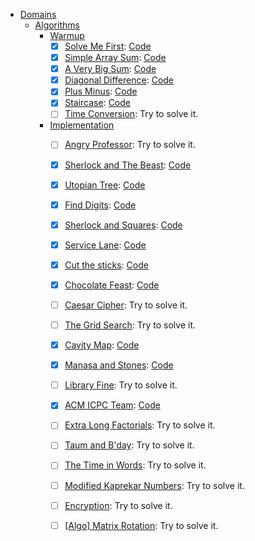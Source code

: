 + [Domains](https://www.hackerrank.com/domains)
    + [Algorithms](https://www.hackerrank.com/domains/algorithms)
        + [Warmup](https://www.hackerrank.com/domains/algorithms/warmup)
            + [x] [Solve Me First](https://www.hackerrank.com/challenges/solve-me-first): [Code](https://github.com/phonism/hackerrank/blob/master/Domains/Algorithms/Warmup/Solve_Me_First.cpp)
            + [x] [Simple Array Sum](https://www.hackerrank.com/challenges/simple-array-sum): [Code](https://github.com/phonism/hackerrank/blob/master/Domains/Algorithms/Warmup/Simple_Array_Sum.cpp)
            + [x] [A Very Big Sum](https://www.hackerrank.com/challenges/a-very-big-sum): [Code](https://github.com/phonism/hackerrank/blob/master/Domains/Algorithms/Warmup/A_Very_Big_Sum.cpp)
            + [x] [Diagonal Difference](https://www.hackerrank.com/challenges/diagonal-difference): [Code](https://github.com/phonism/hackerrank/blob/master/Domains/Algorithms/Warmup/Diagonal_Difference.cpp)
            + [x] [Plus Minus](https://www.hackerrank.com/challenges/plus-minus): [Code](https://github.com/phonism/hackerrank/blob/master/Domains/Algorithms/Warmup/Plus_Minus.cpp)
            + [x] [Staircase](https://www.hackerrank.com/challenges/staircase): [Code](https://github.com/phonism/hackerrank/blob/master/Domains/Algorithms/Warmup/Staircase.cpp)
            + [ ] [Time Conversion](https://www.hackerrank.com/challenges/time-conversion): Try to solve it.
        + [Implementation](https://www.hackerrank.com/domains/algorithms/implementation)
            + [ ] [Angry Professor](https://www.hackerrank.com/challenges/angry-professor): Try to solve it.
            + [x] [Sherlock and The Beast](https://www.hackerrank.com/challenges/sherlock-and-the-beast): [Code](https://github.com/phonism/hackerrank/blob/master/Domains/Algorithms/Implementation/Sherlock_and_The_Beast.cpp)
            + [x] [Utopian Tree](https://www.hackerrank.com/challenges/utopian-tree): [Code](https://github.com/phonism/hackerrank/blob/master/Domains/Algorithms/Implementation/Utopian_Tree.java)
            + [x] [Find Digits](https://www.hackerrank.com/challenges/find-digits): [Code](https://github.com/phonism/hackerrank/blob/master/Domains/Algorithms/Implementation/Find_Digits.java)
            + [x] [Sherlock and Squares](https://www.hackerrank.com/challenges/sherlock-and-squares): [Code](https://github.com/phonism/hackerrank/blob/master/Domains/Algorithms/Implementation/Sherlock_and_Squares.java)
            + [x] [Service Lane](https://www.hackerrank.com/challenges/service-lane): [Code](https://github.com/phonism/hackerrank/blob/master/Domains/Algorithms/Implementation/Service_Lane.cpp)
            + [x] [Cut the sticks](https://www.hackerrank.com/challenges/cut-the-sticks): [Code](https://github.com/phonism/hackerrank/blob/master/Domains/Algorithms/Implementation/Cut_the_sticks.java)
            + [x] [Chocolate Feast](https://www.hackerrank.com/challenges/chocolate-feast): [Code](https://github.com/phonism/hackerrank/blob/master/Domains/Algorithms/Implementation/Chocolate_Feast.java)
            + [ ] [Caesar Cipher](https://www.hackerrank.com/challenges/caesar-cipher-1): Try to solve it.
            + [ ] [The Grid Search](https://www.hackerrank.com/challenges/the-grid-search): Try to solve it.
            + [x] [Cavity Map](https://www.hackerrank.com/challenges/cavity-map): [Code](https://github.com/phonism/hackerrank/blob/master/Domains/Algorithms/Implementation/Cavity_Map.java)
            + [x] [Manasa and Stones](https://www.hackerrank.com/challenges/manasa-and-stones): [Code](https://github.com/phonism/hackerrank/blob/master/Domains/Algorithms/Implementation/Manasa_and_Stones.cpp)
            + [ ] [Library Fine](https://www.hackerrank.com/challenges/library-fine): Try to solve it.
            + [x] [ACM ICPC Team](https://www.hackerrank.com/challenges/acm-icpc-team): [Code](https://github.com/phonism/hackerrank/blob/master/Domains/Algorithms/Implementation/ACM_ICPC_Team.java)
            + [ ] [Extra Long Factorials](https://www.hackerrank.com/challenges/extra-long-factorials): Try to solve it.
            + [ ] [Taum and B'day](https://www.hackerrank.com/challenges/taum-and-bday): Try to solve it.
            + [ ] [The Time in Words](https://www.hackerrank.com/challenges/the-time-in-words): Try to solve it.
            + [ ] [Modified Kaprekar Numbers](https://www.hackerrank.com/challenges/kaprekar-numbers): Try to solve it.
            + [ ] [Encryption](https://www.hackerrank.com/challenges/encryption): Try to solve it.
            + [ ] [[Algo] Matrix Rotation](https://www.hackerrank.com/challenges/matrix-rotation-algo): Try to solve it.
            
